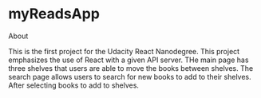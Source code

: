 # myReadsApp

About


This is the first project for the Udacity React Nanodegree. This project emphasizes the use of React with a given API server.
THe main page has three shelves that users are able to move the books between shelves. The search page allows users to search for new books to add to their shelves. After selecting books to add to shelves.
